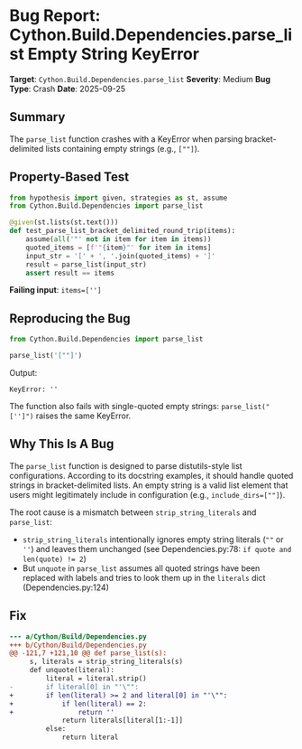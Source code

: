 # Bug Report: Cython.Build.Dependencies.parse_list Empty String KeyError

**Target**: `Cython.Build.Dependencies.parse_list`
**Severity**: Medium
**Bug Type**: Crash
**Date**: 2025-09-25

## Summary

The `parse_list` function crashes with a KeyError when parsing bracket-delimited lists containing empty strings (e.g., `[""]`).

## Property-Based Test

```python
from hypothesis import given, strategies as st, assume
from Cython.Build.Dependencies import parse_list

@given(st.lists(st.text()))
def test_parse_list_bracket_delimited_round_trip(items):
    assume(all('"' not in item for item in items))
    quoted_items = [f'"{item}"' for item in items]
    input_str = '[' + ', '.join(quoted_items) + ']'
    result = parse_list(input_str)
    assert result == items
```

**Failing input**: `items=['']`

## Reproducing the Bug

```python
from Cython.Build.Dependencies import parse_list

parse_list('[""]')
```

Output:
```
KeyError: ''
```

The function also fails with single-quoted empty strings: `parse_list("['']")` raises the same KeyError.

## Why This Is A Bug

The `parse_list` function is designed to parse distutils-style list configurations. According to its docstring examples, it should handle quoted strings in bracket-delimited lists. An empty string is a valid list element that users might legitimately include in configuration (e.g., `include_dirs=[""]`).

The root cause is a mismatch between `strip_string_literals` and `parse_list`:
- `strip_string_literals` intentionally ignores empty string literals (`""` or `''`) and leaves them unchanged (see Dependencies.py:78: `if quote and len(quote) != 2`)
- But `unquote` in `parse_list` assumes all quoted strings have been replaced with labels and tries to look them up in the `literals` dict (Dependencies.py:124)

## Fix

```diff
--- a/Cython/Build/Dependencies.py
+++ b/Cython/Build/Dependencies.py
@@ -121,7 +121,10 @@ def parse_list(s):
     s, literals = strip_string_literals(s)
     def unquote(literal):
         literal = literal.strip()
-        if literal[0] in "'\"":
+        if len(literal) >= 2 and literal[0] in "'\"":
+            if len(literal) == 2:
+                return ''
             return literals[literal[1:-1]]
         else:
             return literal
```